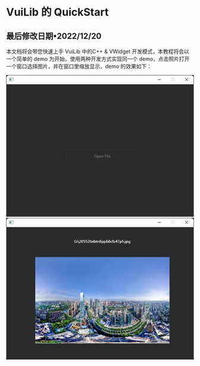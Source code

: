 # VuiLib 的 QuickStart
最后修改日期•2022/12/20
-------
本文档将会带您快速上手 VuiLib 中的C++ & VWidget 开发模式，本教程将会以一个简单的 demo 为开始，使用两种开发方式实现同一个 demo，点击照片打开一个窗口选择图片，并在窗口里缩放显示，demo 的效果如下：
<div align="center">
<img alt="demo capture" src="../resource/quickstart/demo-capture-1.png">
</img>

<img alt="demo capture" src="../resource/quickstart/demo-capture-2.png">
</img>
</div>